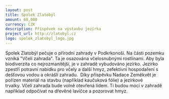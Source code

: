 ```yaml
---
layout: post
title: Spolek Zlatobýl
amount: 60,000
currency: CZK
description: Příspěvek na výstavbu jezírka
project_url: http://zlatobyl.cz
logo: spolek_zlatobyl_logo.jpg
---
```


Spolek Zlatobýl pečuje o přírodní zahrady v Podkrkonoší. Na části pozemku vzniká "Včelí zahrada". Ta je osazována včelosnubnými rostlinami. Aby byla biodiverzita co nejrozmanitější, je v zahradě vybudováno jezírko. Jezírko zpestří potravní nabídku pro včely a další hmyz, zefektivní hospodaření s dešťovou vodou a okrášlí zahradu.  Díky příspěvku Nadace Zeměkvět je pořízen materiál na stavbu (například kaučuková fólie) a jezírkové trvalky. Včelí zahrada bude volně otevřená lidem. Ti budou moci v zahradě například odpočívat na dřevěné lavičce a pozorovat hmyz.

